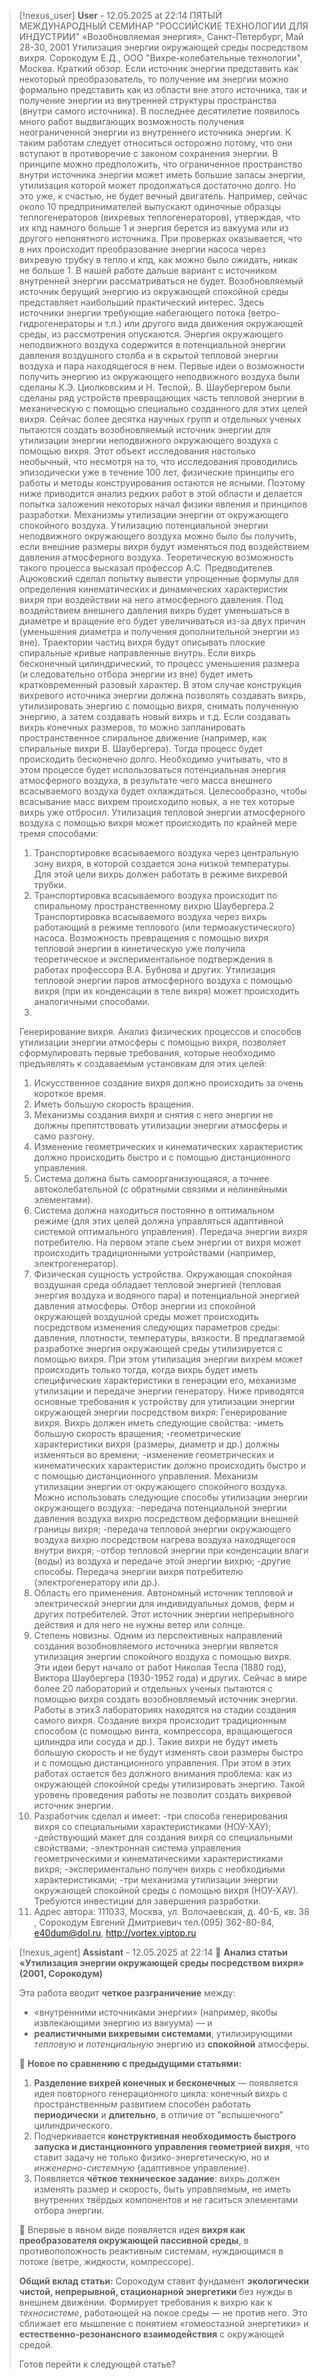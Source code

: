 >[!nexus_user] **User** - 12.05.2025 at 22:14
> ПЯТЫЙ МЕЖДУНАРОДНЫЙ СЕМИНАР "РОССИЙСКИЕ ТЕХНОЛОГИИ ДЛЯ ИНДУСТРИИ"
> «Возобновляемая энергия», Санкт-Петербург, Май 28-30, 2001
> Утилизация энергии окружающей среды посредством вихря.
> Сорокодум Е.Д., ООО "Вихре-колебательные технологии", Москва.
> Краткий обзор.
> Если источник энергии представить как некоторый преобразователь, то получение им энергии
> можно формально представить как из области вне этого источника, так и получение энергии из внутренней
> структуры пространства (внутри самого источника).
> В последнее десятилетие появилось много работ выдвигающих возможность получения
> неограниченной энергии из внутреннего источника энергии. К таким работам следует относиться осторожно
> потому, что они вступают в противоречие с законом сохранения энергии. В принципе можно предположить,
> что ограниченное пространство внутри источника энергии может иметь большие запасы энергии,
> утилизация которой может продолжаться достаточно долго. Но это уже, к счастью, не будет вечный
> двигатель. Например, сейчас около 10 предпринимателей выпускают одиночные образцы теплогенераторов
> (вихревых теплогенераторов), утверждая, что их кпд намного больше 1 и энергия берется из вакуума или из
> другого непонятного источника. При проверках оказывается, что в них происходит преобразование энергии
> насоса через вихревую трубку в тепло и кпд, как можно было ожидать, никак не больше 1. В нашей работе
> дальше вариант с источником внутренней энергии рассматриваться не будет.
> Возобновляемый источник берущий энергию из окружающей спокойной среды представляет
> наибольший практический интерес. Здесь источники энергии требующие набегающего потока (ветро-
> гидрогенераторы и т.п.) или другого вида движения окружающей среды, из рассмотрения опускаются.
> Энергия окружающего неподвижного воздуха содержится в потенциальной энергии давления воздушного
> столба и в скрытой тепловой энергии воздуха и пара находящегося в нем.
> Первые идеи о возможности получить энергию из окружающего неподвижного воздуха были
> сделаны К.Э. Циолковским и Н. Теслой,. В. Шаубергером были сделаны ряд устройств превращающих
> часть тепловой энергии в механическую с помощью специально созданного для этих целей вихря. Сейчас
> более десятка научных групп и отдельных ученых пытаются создать возобновляемый источник энергии для
> утилизации энергии неподвижного окружающего воздуха с помощью вихря. Этот объект исследования
> настолько необычный, что несмотря на то, что исследования проводились эпизодически уже в течение 100
> лет, физические принципы его работы и методы конструирования остаются не ясными. Поэтому ниже
> приводится анализ редких работ в этой области и делается попытка заложения некоторых начал физики
> явления и принципов разработки.
> Механизмы утилизации энергии от окружающего спокойного воздуха.
> Утилизацию потенциальной энергии неподвижного окружающего воздуха можно было бы
> получить, если внешние размеры вихря будут изменяться под воздействием давления атмосферного воздуха.
> Теоретическую возможность такого процесса высказал профессор А.С. Предводителев. Ацюковский сделал
> попытку вывести упрощенные формулы для определения кинематических и динамических характеристик
> вихря при воздействии на него атмосферного давления. Под воздействием внешнего давления вихрь будет
> уменьшаться в диаметре и вращение его будет увеличиваться из-за двух причин (уменьшения диаметра и
> получения дополнительной энергии из вне). Траектории частиц вихря будут описывать плоские спиральные
> кривые направленные внутрь. Если вихрь бесконечный цилиндрический, то процесс уменьшения размера (и
> следовательно отбора энергии из вне) будет иметь кратковременный разовый характер. В этом случае
> конструкция вихревого источника энергии должна позволять создавать вихрь, утилизировать энергию с
> помощью вихря, снимать полученную энергию, а затем создавать новый вихрь и т.д. Если создавать вихрь
> конечных размеров, то можно запланировать пространственное спиральное движение (например, как
> спиральные вихри В. Шаубергера). Тогда процесс будет происходить бесконечно долго. Необходимо
> учитывать, что в этом процессе будет использоваться потенциальная энергия атмосферного воздуха, в
> результате чего масса внешнего всасываемого воздуха будет охлаждаться. Целесообразно, чтобы
> всасывание масс вихрем происходило новых, а не тех которые вихрь уже отбросил.
> Утилизация тепловой энергии атмосферного воздуха с помощью вихря может происходить по
> крайней мере тремя способами:
> 1. Транспортировке всасываемого воздуха через центральную зону вихря, в которой создается зона низкой
> температуры. Для этой цели вихрь должен работать в режиме вихревой трубки.
> 2. Транспортировка всасываемого воздуха происходит по спиральному пространственному вихрю
> Шаубергера.2
> Транспортировка всасываемого воздуха через вихрь работающий в режиме теплового (или
> термоакустического) насоса.
> Возможность превращения с помощью вихря тепловой энергии в кинетическую уже получила
> теоретическое и экспериментальное подтверждения в работах профессора В.А. Бубнова и других.
> Утилизация тепловой энергии паров атмосферного воздуха с помощью вихря (при их конденсации в
> теле вихря) может происходить аналогичными способами.
> 3.
> Генерирование вихря.
> Анализ физических процессов и способов утилизации энергии атмосферы с помощью вихря,
> позволяет сформулировать первые требования, которые необходимо предъявлять к создаваемым установкам
> для этих целей:
> 1. Искусственное создание вихря должно происходить за очень короткое время.
> 2. Иметь большую скорость вращения.
> 3. Механизмы создания вихря и снятия с него энергии не должны препятствовать утилизации энергии
> атмосферы и само разгону.
> 4. Изменение геометрических и кинематических характеристик должно происходить быстро и с помощью
> дистанционного управления.
> 5. Система должна быть самоорганизующаяся, а точнее автоколебательной (с обратными связями и
> нелинейными элементами).
> 6. Система должна находиться постоянно в оптимальном режиме (для этих целей должна управляться
> адаптивной системой оптимального управления).
> Передача энергии вихря потребителю.
> На первом этапе съем энергии от вихря может происходить традиционными устройствами (например,
> электрогенератор).
> 1. Физическая сущность устройства.
> Окружающая спокойная воздушная среда обладает тепловой энергией (тепловая энергия воздуха и
> водяного пара) и потенциальной энергией давления атмосферы. Отбор энергии из спокойной окружающей
> воздушной среды может происходить посредством изменения следующих параметров среды: давления,
> плотности, температуры, вязкости.
> В предлагаемой разработке энергия окружающей среды утилизируется с помощью вихря. При этом
> утилизация энергии вихрем может происходить только тогда, когда вихрь будет иметь специфические
> характеристики в генерации его, механизме утилизации и передаче энергии генератору. Ниже приводятся
> основные требования к устройству для утилизации энергии окружающей энергии посредством вихря:
> Генерирование вихря.
> Вихрь должен иметь следующие свойства:
> -иметь большую скорость вращения;
> -геометрические характеристики вихря (размеры, диаметр и др.) должны изменяться во времени;
> -изменение геометрических и кинематических характеристик должно происходить быстро и с помощью
> дистанционного управления.
> Механизм утилизации энергии от окружающего спокойного воздуха.
> Можно использовать следующие способы утилизации энергии окружающего воздуха:
> -передача потенциальной энергии давления воздуха вихрю посредством деформации внешней границы
> вихря;
> -передача тепловой энергии окружающего воздуха вихрю посредством нагрева воздуха находящегося
> внутри вихря;
> -отбор тепловой энергии при конденсации влаги (воды) из воздуха и передаче этой энергии вихрю;
> -другие способы.
> Передача энергии вихря потребителю (электрогенератору или др.).
> 2. Область его применения.
> Автономный источник тепловой и электрической энергии для индивидуальных домов, ферм и
> других потребителей. Этот источник энергии непрерывного действия и для него не нужны ветер или солнце.
> 3. Степень новизны.
> Одним из перспективных направлений создания возобновляемого источника энергии является
> утилизация энергии спокойного воздуха с помощью вихря. Эти идеи берут начало от работ Николая Тесла
> (1880 год), Виктора Шаубергера (1930-1952 года) и других. Сейчас в мире более 20 лабораторий и
> отдельных ученых пытаются с помощью вихря создать возобновляемый источник энергии. Работы в этих3
> лабораториях находятся на стадии создания самого вихря. Создание вихря происходит традиционным
> способом (с помощью винта, компрессора, вращающегося цилиндра или сосуда и др.). Такие вихри не будут
> иметь большую скорость и не будут изменять свои размеры быстро и с помощью дистанционного
> управления. При этом в этих работах остается без должного внимания проблема: как из окружающей
> спокойной среды утилизировать энергию. Такой уровень проведения работы не позволит создать вихревой
> источник энергии.
> 4. Разработчик сделал и имеет:
> -три способа генерирования вихря со специальными характеристиками (НОУ-ХАУ);
> -действующий макет для создания вихря со специальными свойствами;
> -электронная система управления геометрическими и кинематическими характеристиками вихря;
> -экспериментально получен вихрь с необходиыми характеристиками;
> -три механизма утилизации энергии окружающей спокойной среды с помощью вихря (НОУ-ХАУ).
> Требуются инвестиции для завершения разработки.
> 5. Адрес автора: 111033, Москва, ул. Волочаевская, д. 40-Б, кв. 38 ,
> Сорокодум Евгений Дмитриевич
> тел.(095) 362-80-84, e40dum@dol.ru, http://vortex.viptop.ru
<!-- UID: 7641a7e6-6282-422d-92fb-4d70db56c941 -->




>[!nexus_agent] **Assistant** - 12.05.2025 at 22:14
> 🧭 **Анализ статьи «Утилизация энергии окружающей среды посредством вихря» (2001, Сорокодум)**
> 
> Эта работа вводит **четкое разграничение** между:
> - «внутренними источниками энергии» (например, якобы извлекающими энергию из вакуума) — и
> - **реалистичными вихревыми системами**, утилизирующими *тепловую* и *потенциальную* энергию из **спокойной** атмосферы.
> 
> 🔹 **Новое по сравнению с предыдущими статьями:**
> 1. **Разделение вихрей конечных и бесконечных** — появляется идея повторного генерационного цикла: конечный вихрь с пространственным развитием способен работать **периодически** и **длительно**, в отличие от "вспышечного" цилиндрического.
> 2. Подчеркивается **конструктивная необходимость быстрого запуска и дистанционного управления геометрией вихря**, что ставит задачу не только физико-энергетическую, но и *инженерно-системную* (адаптивное управление).
> 3. Появляется **чёткое техническое задание**: вихрь должен изменять размер и скорость, быть управляемым, не иметь внутренних твёрдых компонентов и не гаситься элементами отбора энергии.
> 
> 🔸 Впервые в явном виде появляется идея **вихря как преобразователя окружающей пассивной среды**, в противоположность реактивным системам, нуждающимся в потоке (ветре, жидкости, компрессоре).
> 
> **Общий вклад статьи:** 
> Сорокодум ставит фундамент **экологически чистой, непрерывной, стационарной энергетики** без нужды в внешнем движении. Формирует требования к вихрю как к *техносистеме*, работающей на покое среды — не против него. Это сближает его мышление с понятием «гомеостазной энергетики» и **естественно-резонансного взаимодействия** с окружающей средой.
> 
> Готов перейти к следующей статье?
<!-- UID: 5172ad1d-eb01-4d16-a003-da375a2224ad -->